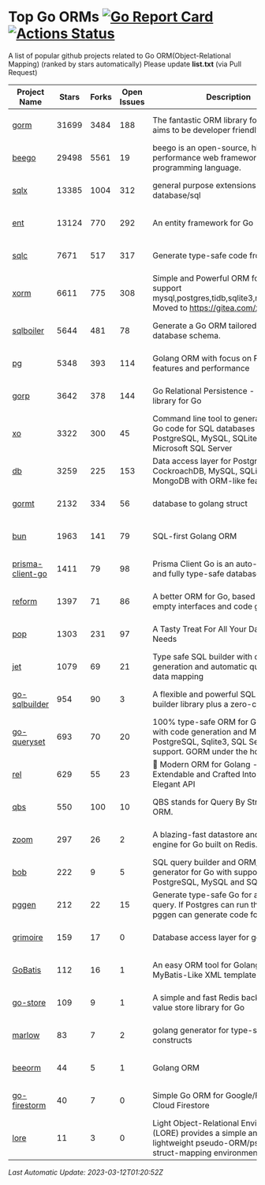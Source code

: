# Top Go ORMs [![Go Report Card](https://goreportcard.com/badge/github.com/d-tsuji/awesome-go-orms)](https://goreportcard.com/report/github.com/d-tsuji/awesome-go-orms) [![Actions Status](https://github.com/d-tsuji/awesome-go-orms/workflows/CI/badge.svg)](https://github.com/d-tsuji/awesome-go-orms/actions)
A list of popular github projects related to Go ORM(Object-Relational Mapping) (ranked by stars automatically)
Please update **list.txt** (via Pull Request)

| Project Name | Stars | Forks | Open Issues | Description | Last Update |
| ------------ | ----- | ----- | ----------- | ----------- | ----------- |
| [gorm](https://github.com/go-gorm/gorm) | 31699 | 3484 | 188 | The fantastic ORM library for Golang, aims to be developer friendly | 2023-03-11 14:48:29 |
| [beego](https://github.com/beego/beego) | 29498 | 5561 | 19 | beego is an open-source, high-performance web framework for the Go programming language. | 2023-03-11 20:51:03 |
| [sqlx](https://github.com/jmoiron/sqlx) | 13385 | 1004 | 312 | general purpose extensions to golang's database/sql | 2023-03-11 22:42:52 |
| [ent](https://github.com/ent/ent) | 13124 | 770 | 292 | An entity framework for Go | 2023-03-11 23:14:26 |
| [sqlc](https://github.com/kyleconroy/sqlc) | 7671 | 517 | 317 | Generate type-safe code from SQL | 2023-03-12 00:33:51 |
| [xorm](https://github.com/go-xorm/xorm) | 6611 | 775 | 308 | Simple and Powerful ORM for Go, support mysql,postgres,tidb,sqlite3,mssql,oracle, Moved to https://gitea.com/xorm/xorm | 2023-03-10 01:16:50 |
| [sqlboiler](https://github.com/volatiletech/sqlboiler) | 5644 | 481 | 78 | Generate a Go ORM tailored to your database schema. | 2023-03-11 23:13:38 |
| [pg](https://github.com/go-pg/pg) | 5348 | 393 | 114 | Golang ORM with focus on PostgreSQL features and performance | 2023-03-10 17:31:32 |
| [gorp](https://github.com/go-gorp/gorp) | 3642 | 378 | 144 | Go Relational Persistence - an ORM-ish library for Go | 2023-03-10 09:00:45 |
| [xo](https://github.com/xo/xo) | 3322 | 300 | 45 | Command line tool to generate idiomatic Go code for SQL databases supporting PostgreSQL, MySQL, SQLite, Oracle, and Microsoft SQL Server | 2023-03-11 18:18:41 |
| [db](https://github.com/upper/db) | 3259 | 225 | 153 | Data access layer for PostgreSQL, CockroachDB, MySQL, SQLite and MongoDB with ORM-like features. | 2023-03-11 17:13:48 |
| [gormt](https://github.com/xxjwxc/gormt) | 2132 | 334 | 56 | database to golang struct | 2023-03-11 17:09:09 |
| [bun](https://github.com/uptrace/bun) | 1963 | 141 | 79 | SQL-first Golang ORM | 2023-03-12 00:18:41 |
| [prisma-client-go](https://github.com/prisma/prisma-client-go) | 1411 | 79 | 98 | Prisma Client Go is an auto-generated and fully type-safe database client | 2023-03-11 23:59:07 |
| [reform](https://github.com/go-reform/reform) | 1397 | 71 | 86 | A better ORM for Go, based on non-empty interfaces and code generation. | 2023-03-09 16:10:19 |
| [pop](https://github.com/gobuffalo/pop) | 1303 | 231 | 97 | A Tasty Treat For All Your Database Needs | 2023-03-08 22:29:35 |
| [jet](https://github.com/go-jet/jet) | 1079 | 69 | 21 | Type safe SQL builder with code generation and automatic query result data mapping | 2023-03-12 00:03:12 |
| [go-sqlbuilder](https://github.com/huandu/go-sqlbuilder) | 954 | 90 | 3 | A flexible and powerful SQL string builder library plus a zero-config ORM. | 2023-03-09 17:13:17 |
| [go-queryset](https://github.com/jirfag/go-queryset) | 693 | 70 | 20 | 100% type-safe ORM for Go (Golang) with code generation and MySQL, PostgreSQL, Sqlite3, SQL Server support. GORM under the hood. | 2023-02-11 22:31:01 |
| [rel](https://github.com/go-rel/rel) | 629 | 55 | 23 | :gem: Modern ORM for Golang - Testable, Extendable and Crafted Into a Clean and Elegant API | 2023-03-09 05:52:20 |
| [qbs](https://github.com/coocood/qbs) | 550 | 100 | 10 | QBS stands for Query By Struct. A Go ORM. | 2023-02-16 10:19:29 |
| [zoom](https://github.com/albrow/zoom) | 297 | 26 | 2 | A blazing-fast datastore and querying engine for Go built on Redis. | 2023-02-02 20:22:34 |
| [bob](https://github.com/stephenafamo/bob) | 222 | 9 | 5 | SQL query builder and ORM/Factory generator for Go with support for PostgreSQL, MySQL and SQLite | 2023-03-11 23:25:23 |
| [pggen](https://github.com/jschaf/pggen) | 212 | 22 | 15 | Generate type-safe Go for any Postgres query. If Postgres can run the query, pggen can generate code for it. | 2023-03-07 06:24:11 |
| [grimoire](https://github.com/Fs02/grimoire) | 159 | 17 | 0 | Database access layer for golang | 2022-12-21 15:18:02 |
| [GoBatis](https://github.com/mei-rune/GoBatis) | 112 | 16 | 1 | An easy ORM tool for Golang, support MyBatis-Like XML template SQL | 2023-01-28 12:39:26 |
| [go-store](https://github.com/gosuri/go-store) | 109 | 9 | 1 | A simple and fast Redis backed key-value store library for Go | 2022-09-27 09:00:46 |
| [marlow](https://github.com/dadleyy/marlow) | 83 | 7 | 2 | golang generator for type-safe sql api constructs | 2023-01-28 13:13:25 |
| [beeorm](https://github.com/latolukasz/beeorm) | 44 | 5 | 1 | Golang ORM | 2023-02-22 07:40:07 |
| [go-firestorm](https://github.com/jschoedt/go-firestorm) | 40 | 7 | 0 | Simple Go ORM for Google/Firebase Cloud Firestore | 2023-01-20 21:11:28 |
| [lore](https://github.com/abrahambotros/lore) | 11 | 3 | 0 | Light Object-Relational Environment (LORE) provides a simple and lightweight pseudo-ORM/pseudo-struct-mapping environment for Go | 2022-09-27 09:01:01 |

*Last Automatic Update: 2023-03-12T01:20:52Z*